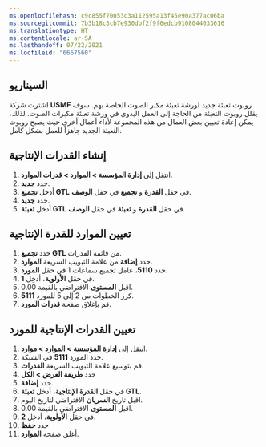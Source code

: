 ```yaml
---
ms.openlocfilehash: c9c855f70053c3a112595a13f45e90a377ac06ba
ms.sourcegitcommit: 7b3b18c3cb7e930dbf2f9f6edcb9108044033616
ms.translationtype: HT
ms.contentlocale: ar-SA
ms.lasthandoff: 07/22/2021
ms.locfileid: "6667560"
---
```

## <a name="scenario"></a>السيناريو
اشترت شركة **USMF** روبوت تعبئة جديد لورشة تعبئة مكبر الصوت الخاصة بهم. سوف يقلل روبوت التعبئة من الحاجة إلى العمل اليدوي في ورشة تعبئة مكبرات الصوت. لذلك، يمكن إعادة تعيين بعض العمال من هذه المجموعة لأداء أعمال أخرى حيث يصبح روبوت التعبئة الجديد جاهزاً للعمل بشكل كامل.

## <a name="create-capabilities"></a>إنشاء القدرات الإنتاجية 

1.  انتقل إلى **إدارة المؤسسة > الموارد > قدرات الموارد**.
2.  حدد **جديد**.
3.  أدخل **تجميع GTL** في حقل **القدرة** و **تجميع** في حقل **الوصف**.
4.  حدد **جديد**.
5.  أدخل **تعبئة GTL** في حقل **القدرة** و **تعبئة** في حقل **الوصف**.


## <a name="assign-resources-to-capability"></a>تعيين الموارد للقدرة الإنتاجية ##

1.  حدد **تجميع GTL** من قائمة القدرات.
1.  حدد **إضافة** من علامة التبويب السريعة **الموارد**.
1.  حدد **5110**، عامل تجميع سماعات 1 في حقل **المورد**.
1.  في حقل **الأولوية**، أدخِل **1**.
1.  اقبل **المستوى** الافتراضي بالقيمة 0.00.
1.  كرر الخطوات من 2 إلى 5 للمورد **5111**.
1.  قم بإغلاق صفحة **قدرات المورد**.


## <a name="assign-capabilities-to-a-resource"></a>تعيين القدرات الإنتاجية للمورد ##

1.  انتقل إلى **إدارة المؤسسة > الموارد > موارد**.
2.  حدد المورد **5111** في الشبكة.
3.  قم بتوسيع علامة التبويب السريعة **القدرات**.
4.  حدد **طريقة العرض > الكل**
5.  حدد **إضافة**.
6.  في حقل **القدرة الإنتاجية**، أدخل **تعبئة GTL**.
7.  اقبل تاريخ **السريان** الافتراضي لتاريخ اليوم. 
8.  اقبل **المستوى** الافتراضي بالقيمة 0.00.
9.  في حقل **الأولوية**، أدخل **2**. 
10. حدد **حفظ**
11. أغلق صفحة **الموارد**.


